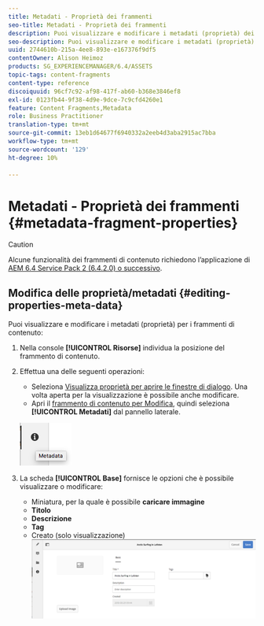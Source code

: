 ```yaml
---
title: Metadati - Proprietà dei frammenti
seo-title: Metadati - Proprietà dei frammenti
description: Puoi visualizzare e modificare i metadati (proprietà) dei frammenti di contenuto.
seo-description: Puoi visualizzare e modificare i metadati (proprietà) dei frammenti di contenuto.
uuid: 2744610b-215a-4ee8-893e-e167376f9df5
contentOwner: Alison Heimoz
products: SG_EXPERIENCEMANAGER/6.4/ASSETS
topic-tags: content-fragments
content-type: reference
discoiquuid: 96cf7c92-af98-417f-ab60-b368e3846ef8
exl-id: 0123fb44-9f38-4d9e-9dce-7c9cfd4260e1
feature: Content Fragments,Metadata
role: Business Practitioner
translation-type: tm+mt
source-git-commit: 13eb1d64677f6940332a2eeb4d3aba2915ac7bba
workflow-type: tm+mt
source-wordcount: '129'
ht-degree: 10%

---
```


# Metadati - Proprietà dei frammenti {#metadata-fragment-properties}

>[!CAUTION]
>
>Alcune funzionalità dei frammenti di contenuto richiedono l’applicazione di [AEM 6.4 Service Pack 2 (6.4.2.0) o successivo](/help/release-notes/sp-release-notes.md).

## Modifica delle proprietà/metadati {#editing-properties-meta-data}

Puoi visualizzare e modificare i metadati (proprietà) per i frammenti di contenuto:

1. Nella console **[!UICONTROL Risorse]** individua la posizione del frammento di contenuto.
1. Effettua una delle seguenti operazioni:

   * Seleziona [Visualizza proprietà per aprire le finestre di dialogo](managing-assets-touch-ui.md#editing-properties). Una volta aperta per la visualizzazione è possibile anche modificare.
   * Apri il [frammento di contenuto per Modifica](content-fragments-managing.md#opening-the-fragment-editor), quindi seleziona **[!UICONTROL Metadati]** dal pannello laterale.

   ![cfm-6420-06](assets/cfm-6420-06.png)

1. La scheda **[!UICONTROL Base]** fornisce le opzioni che è possibile visualizzare o modificare:

   * Miniatura, per la quale è possibile **caricare immagine**
   * **Titolo**
   * **Descrizione**
   * **Tag**
   * Creato (solo visualizzazione)
   ![cfm-6420-07](assets/cfm-6420-07.png)
